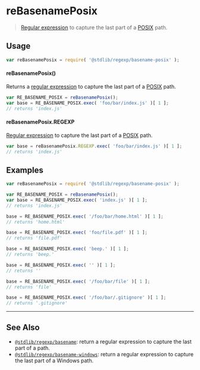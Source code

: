 <!--

@license Apache-2.0

Copyright (c) 2018 The Stdlib Authors.

Licensed under the Apache License, Version 2.0 (the "License");
you may not use this file except in compliance with the License.
You may obtain a copy of the License at

   http://www.apache.org/licenses/LICENSE-2.0

Unless required by applicable law or agreed to in writing, software
distributed under the License is distributed on an "AS IS" BASIS,
WITHOUT WARRANTIES OR CONDITIONS OF ANY KIND, either express or implied.
See the License for the specific language governing permissions and
limitations under the License.

-->

# reBasenamePosix

> [Regular expression][regexp] to capture the last part of a [POSIX][posix] path.

<section class="usage">

## Usage

```javascript
var reBasenamePosix = require( '@stdlib/regexp/basename-posix' );
```

#### reBasenamePosix()

Returns a [regular expression][regexp] to capture the last part of a [POSIX][posix] path.

```javascript
var RE_BASENAME_POSIX = reBasenamePosix();
var base = RE_BASENAME_POSIX.exec( 'foo/bar/index.js' )[ 1 ];
// returns 'index.js'
```

#### reBasenamePosix.REGEXP

[Regular expression][regexp] to capture the last part of a [POSIX][posix] path.

```javascript
var base = reBasenamePosix.REGEXP.exec( 'foo/bar/index.js' )[ 1 ];
// returns 'index.js'
```

</section>

<!-- /.usage -->

<section class="examples">

## Examples

<!-- eslint no-undef: "error" -->

```javascript
var reBasenamePosix = require( '@stdlib/regexp/basename-posix' );

var RE_BASENAME_POSIX = reBasenamePosix();
var base = RE_BASENAME_POSIX.exec( 'index.js' )[ 1 ];
// returns 'index.js'

base = RE_BASENAME_POSIX.exec( '/foo/bar/home.html' )[ 1 ];
// returns 'home.html'

base = RE_BASENAME_POSIX.exec( 'foo/file.pdf' )[ 1 ];
// returns 'file.pdf'

base = RE_BASENAME_POSIX.exec( 'beep.' )[ 1 ];
// returns 'beep.'

base = RE_BASENAME_POSIX.exec( '' )[ 1 ];
// returns ''

base = RE_BASENAME_POSIX.exec( '/foo/bar/file' )[ 1 ];
// returns 'file'

base = RE_BASENAME_POSIX.exec( '/foo/bar/.gitignore' )[ 1 ];
// returns '.gitignore'
```

</section>

<!-- /.examples -->

<!-- Section for related `stdlib` packages. Do not manually edit this section, as it is automatically populated. -->

<section class="related">

* * *

## See Also

-   <span class="package-name">[`@stdlib/regexp/basename`][@stdlib/regexp/basename]</span><span class="delimiter">: </span><span class="description">return a regular expression to capture the last part of a path.</span>
-   <span class="package-name">[`@stdlib/regexp/basename-windows`][@stdlib/regexp/basename-windows]</span><span class="delimiter">: </span><span class="description">return a regular expression to capture the last part of a Windows path.</span>

</section>

<!-- /.related -->

<!-- Section for all links. Make sure to keep an empty line after the `section` element and another before the `/section` close. -->

<section class="links">

[regexp]: https://developer.mozilla.org/en-US/docs/Web/JavaScript/Guide/Regular_Expressions

[posix]: https://en.wikipedia.org/wiki/POSIX

<!-- <related-links> -->

[@stdlib/regexp/basename]: https://github.com/stdlib-js/regexp/tree/main/basename

[@stdlib/regexp/basename-windows]: https://github.com/stdlib-js/regexp/tree/main/basename-windows

<!-- </related-links> -->

</section>

<!-- /.links -->
